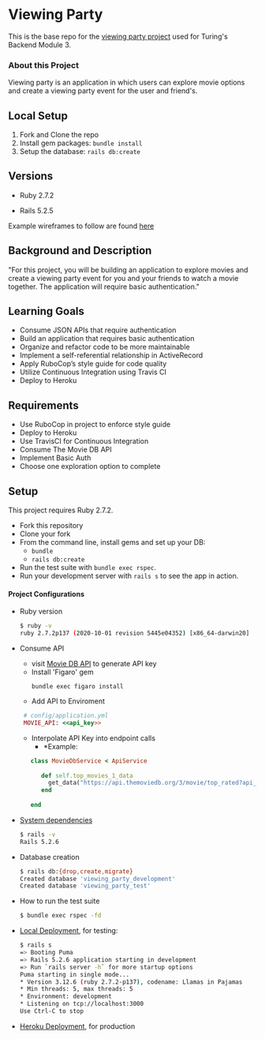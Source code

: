 # Viewing Party

This is the base repo for the [viewing party project](https://backend.turing.io/module3/projects/viewing_party) used for Turing's Backend Module 3.

### About this Project

Viewing party is an application in which users can explore movie options and create a viewing party event for the user and friend's.

## Local Setup

1. Fork and Clone the repo
2. Install gem packages: `bundle install`
3. Setup the database: `rails db:create`


## Versions

- Ruby 2.7.2

- Rails 5.2.5

Example wireframes to follow are found [here](https://backend.turing.io/module3/projects/viewing_party/wireframes)

## Background and Description

"For this project, you will be building an application to explore movies and create a viewing party event for you and your friends to watch a movie together. The application will require basic authentication."

## Learning Goals
- Consume JSON APIs that require authentication 
- Build an application that requires basic authentication 
- Organize and refactor code to be more maintainable 
- Implement a self-referential relationship in ActiveRecord 
- Apply RuboCop’s style guide for code quality 
- Utilize Continuous Integration using Travis CI 
- Deploy to Heroku 

## Requirements
- Use RuboCop in project to enforce style guide
- Deploy to Heroku
- Use TravisCI for Continuous Integration
- Consume The Movie DB API
- Implement Basic Auth
- Choose one exploration option to complete

## Setup

This project requires Ruby 2.7.2.

* Fork this repository
* Clone your fork
* From the command line, install gems and set up your DB:
    * `bundle`
    * `rails db:create`
* Run the test suite with `bundle exec rspec`.
* Run your development server with `rails s` to see the app in action.

#### Project Configurations

* Ruby version
    ```bash
    $ ruby -v
    ruby 2.7.2p137 (2020-10-01 revision 5445e04352) [x86_64-darwin20]
    ```
    
* Consume API
  
   * visit [Movie DB API](https://developers.themoviedb.org/3/getting-started/introduction) to generate API key
   * Install 'Figaro' gem 
      ```
      bundle exec figaro install
      ```
   * Add API to Enviroment
  ```ruby 
   # config/application.yml  
   MOVIE_API: <<api_key>>
  ```
  * Interpolate API Key into endpoint calls
    *  *Example:
  ```ruby
     class MovieDbService < ApiService
     
        def self.top_movies_1_data
          get_data("https://api.themoviedb.org/3/movie/top_rated?api_key=#{ENV['MOVIE_API']}&language=en-US&page=1")
        end
     
     end 
  ```

* [System dependencies](https://github.com/bfl3tch/little-esty-shop/blob/main/Gemfile)
    ```bash
    $ rails -v
    Rails 5.2.6
    ```

* Database creation
    ```bash
    $ rails db:{drop,create,migrate}
    Created database 'viewing_party_development'
    Created database 'viewing_party_test'
    ```

* How to run the test suite
    ```bash
    $ bundle exec rspec -fd
    ```

* [Local Deployment](http://localhost:3000), for testing:
    ```bash
    $ rails s
    => Booting Puma
    => Rails 5.2.6 application starting in development
    => Run `rails server -h` for more startup options
    Puma starting in single mode...
    * Version 3.12.6 (ruby 2.7.2-p137), codename: Llamas in Pajamas
    * Min threads: 5, max threads: 5
    * Environment: development
    * Listening on tcp://localhost:3000
    Use Ctrl-C to stop

    ```

* [Heroku Deployment](https://morning-caverns-25715.herokuapp.com/), for production
